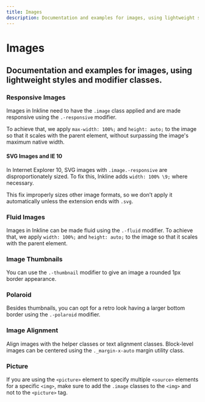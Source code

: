 ```yaml
---
title: Images
description: Documentation and examples for images, using lightweight styles and modifier classes. 
---
```


<script setup>
import * as examples from '../../../../examples/core/images'
</script>

# Images

## Documentation and examples for images, using lightweight styles and modifier classes. 

### Responsive Images
Images in Inkline need to have the `.image` class applied and are made responsive using the `.-responsive` modifier. 

To achieve that, we apply `max-width: 100%;` and `height: auto;` to the image so that it scales with the parent element, without surpassing the image's maximum native width.

<example :component="examples.ImagesResponsiveExample" :html="examples.ImagesResponsiveExampleHTML"></example>

#### SVG Images and IE 10
In Internet Explorer 10, SVG images with `.image.-responsive` are disproportionately sized. To fix this, Inkline adds `width: 100% \9;` where necessary. 

This fix improperly sizes other image formats, so we don’t apply it automatically unless the extension ends with `.svg`.

### Fluid Images
Images in Inkline can be made fluid using the `.-fluid` modifier. To achieve that, we apply `width: 100%;` and `height: auto;` to the image so that it scales with the parent element.

<example :component="examples.ImagesFluidExample" :html="examples.ImagesFluidExampleHTML"></example>

### Image Thumbnails
You can use the `.-thumbnail` modifier to give an image a rounded 1px border appearance.

<example :component="examples.ImagesThumbnailExample" :html="examples.ImagesThumbnailExampleHTML"></example>

### Polaroid
Besides thumbnails, you can opt for a retro look having a larger bottom border using the `.-polaroid` modifier.

<example :component="examples.ImagesPolaroidExample" :html="examples.ImagesPolaroidExampleHTML"></example>

### Image Alignment
Align images with the helper classes or text alignment classes. Block-level images can be centered using the `._margin-x-auto` margin utility class.

<example :component="examples.ImagesAlignmentLeftExample" :html="examples.ImagesAlignmentLeftExampleHTML"></example>

<example :component="examples.ImagesAlignmentRightExample" :html="examples.ImagesAlignmentRightExampleHTML"></example>

<example :component="examples.ImagesAlignmentCenterExample" :html="examples.ImagesAlignmentCenterExampleHTML"></example>

<example :component="examples.ImagesAlignmentMarginAutoExample" :html="examples.ImagesAlignmentMarginAutoExampleHTML"></example>

### Picture
If you are using the `<picture>` element to specify multiple `<source>` elements for a specific `<img>`, make sure to add 
the `.image` classes to the `<img>` and not to the `<picture>` tag.

<example :component="examples.ImagesPictureExample" :html="examples.ImagesPictureExampleHTML"></example>
